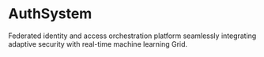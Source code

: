 # AuthSystem
Federated identity and access orchestration platform seamlessly integrating adaptive security with real-time machine learning Grid.
